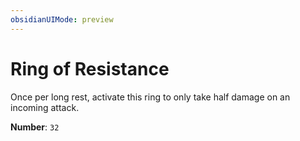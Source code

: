 ```yaml
---
obsidianUIMode: preview
---
```

# Ring of Resistance

Once per long rest, activate this ring to only take half damage on an incoming attack.

**Number**: `32`